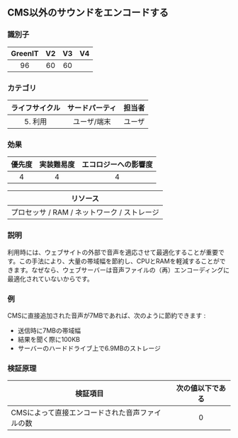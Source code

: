 ## CMS以外のサウンドをエンコードする

### 識別子

| GreenIT |  V2  |  V3  |  V4  |
|:-------:|:----:|:----:|:----:|
|  96    | 60  | 60  |      |

### カテゴリ

| ライフサイクル |  サードパーティ  |  担当者  |
|:---------:|:----:|:----:|
| 5. 利用 | ユーザ/端末 | ユーザ |

### 効果

| 優先度 |      実装難易度       |  エコロジーへの影響度    |
|:-------------------:|:-------------------------:|:---------------------:|
| 4 | 4 | 4 |

|リソース                                      |
|:----------------------------------------------------------:|
| プロセッサ  / RAM / ネットワーク / ストレージ |

### 説明

利用時には、ウェブサイトの外部で音声を適応させて最適化することが重要です。この手法により、大量の帯域幅を節約し、CPUとRAMを軽減することができます。なぜなら、ウェブサーバーは音声ファイルの（再）エンコーディングに最適化されていないからです。

### 例

CMSに直接追加された音声が7MBであれば、次のように節約できます :
 - 送信時に7MBの帯域幅 
 - 結果を聞く際に100KB 
 - サーバーのハードドライブ上で6.9MBのストレージ

### 検証原理

| 検証項目     | 次の値以下である   |  
|-------------------|:-------------------------:|
| CMSによって直接エンコードされた音声ファイルの数  | 0  |
